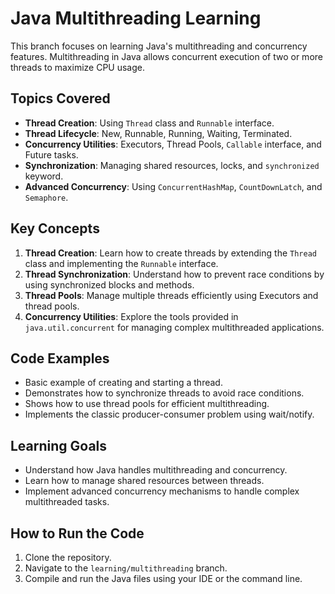 # Java Multithreading Learning

This branch focuses on learning Java's multithreading and concurrency features. Multithreading in Java allows concurrent execution of two or more threads to maximize CPU usage.

## Topics Covered

- **Thread Creation**: Using `Thread` class and `Runnable` interface.
- **Thread Lifecycle**: New, Runnable, Running, Waiting, Terminated.
- **Concurrency Utilities**: Executors, Thread Pools, `Callable` interface, and Future tasks.
- **Synchronization**: Managing shared resources, locks, and `synchronized` keyword.
- **Advanced Concurrency**: Using `ConcurrentHashMap`, `CountDownLatch`, and `Semaphore`.

## Key Concepts

1. **Thread Creation**: Learn how to create threads by extending the `Thread` class and implementing the `Runnable` interface.
2. **Thread Synchronization**: Understand how to prevent race conditions by using synchronized blocks and methods.
3. **Thread Pools**: Manage multiple threads efficiently using Executors and thread pools.
4. **Concurrency Utilities**: Explore the tools provided in `java.util.concurrent` for managing complex multithreaded applications.

## Code Examples

-  Basic example of creating and starting a thread.
- Demonstrates how to synchronize threads to avoid race conditions.
-  Shows how to use thread pools for efficient multithreading.
-  Implements the classic producer-consumer problem using wait/notify.

## Learning Goals

- Understand how Java handles multithreading and concurrency.
- Learn how to manage shared resources between threads.
- Implement advanced concurrency mechanisms to handle complex multithreaded tasks.

## How to Run the Code

1. Clone the repository.
2. Navigate to the `learning/multithreading` branch.
3. Compile and run the Java files using your IDE or the command line.

